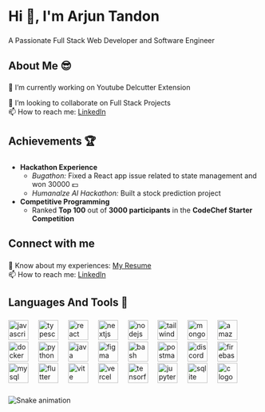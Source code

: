 <h1 align="left">Hi 👋, I'm Arjun Tandon</h1>

###

<p align="left">A Passionate Full Stack Web Developer and Software Engineer</p>

###

<h2 align="left">About Me 😎</h2>

###

<p align="left">
🔭 I’m currently working on Youtube Delcutter Extension<br>



👯 I’m looking to collaborate on Full Stack Projects<br>
📫 How to reach me: <a href="https://www.linkedin.com/in/arjun-tandon-93b775229/">LinkedIn</a>
</p>


###
<h2>Achievements 🏆</h2>

###
- <strong>Hackathon Experience</strong><br>
  - <em>Bugathon:</em> Fixed a React app issue related to state management and won 30000 💵 <br>
  - <em>Humanalze AI Hackathon:</em> Built a stock prediction project<br>
- <strong>Competitive Programming</strong><br>
  - Ranked <strong>Top 100</strong> out of <strong>3000 participants</strong> in the <strong>CodeChef Starter Competition</strong>
</p>

###

<h2 align="left">Connect with me</h2>

###

<p align="left">
📄 Know about my experiences: <a href="https://drive.google.com/file/d/1kzGMk1YcR7xo3sKxhvKySfTm_4xuQfUK/view?usp=drive_link">My Resume</a><br>
📫 How to reach me: <a href="https://www.linkedin.com/in/arjun-tandon-93b775229/">LinkedIn</a>
</p>

###

<h2 align="left">Languages And Tools 😤</h2>

###

<div align="left">
  <img src="https://cdn.jsdelivr.net/gh/devicons/devicon/icons/javascript/javascript-original.svg" height="40" alt="javascript logo"  />
  <img width="12" />
  <img src="https://cdn.jsdelivr.net/gh/devicons/devicon/icons/typescript/typescript-original.svg" height="40" alt="typescript logo"  />
  <img width="12" />
  <img src="https://cdn.jsdelivr.net/gh/devicons/devicon/icons/react/react-original.svg" height="40" alt="react logo"  />
  <img width="12" />
  <img src="https://cdn.jsdelivr.net/gh/devicons/devicon/icons/nextjs/nextjs-original.svg" height="40" alt="nextjs logo"  />
  <img width="12" />
  <img src="https://cdn.jsdelivr.net/gh/devicons/devicon/icons/nodejs/nodejs-original.svg" height="40" alt="nodejs logo"  />
  <img width="12" />
  <img src="https://skillicons.dev/icons?i=tailwind" height="40" alt="tailwindcss logo"  />
  <img width="12" />
  <img src="https://skillicons.dev/icons?i=mongodb" height="40" alt="mongodb logo"  />
  <img width="12" />
  <img src="https://skillicons.dev/icons?i=aws" height="40" alt="amazonwebservices logo"  />
  <img width="12" />
  <img src="https://skillicons.dev/icons?i=docker" height="40" alt="docker logo"  />
  <img width="12" />
  <img src="https://skillicons.dev/icons?i=py" height="40" alt="python logo"  />
  <img width="12" />
  <img src="https://skillicons.dev/icons?i=java" height="40" alt="java logo"  />
  <img width="12" />
  <img src="https://skillicons.dev/icons?i=figma" height="40" alt="figma logo"  />
  <img width="12" />
  <img src="https://skillicons.dev/icons?i=bash" height="40" alt="bash logo"  />
  <img width="12" />
  <img src="https://skillicons.dev/icons?i=postman" height="40" alt="postman logo"  />
  <img width="12" />
  <img src="https://skillicons.dev/icons?i=discord" height="40" alt="discord logo"  />
  <img width="12" />
  <img src="https://skillicons.dev/icons?i=firebase" height="40" alt="firebase logo"  />
  <img width="12" />
  <img src="https://skillicons.dev/icons?i=mysql" height="40" alt="mysql logo"  />
  <img width="12" />
  <img src="https://skillicons.dev/icons?i=flutter" height="40" alt="flutter logo"  />
  <img width="12" />
  <img src="https://skillicons.dev/icons?i=vite" height="40" alt="vite logo"  />
  <img width="12" />
  <img src="https://skillicons.dev/icons?i=vercel" height="40" alt="vercel logo"  />
  <img width="12" />
  <img src="https://skillicons.dev/icons?i=tensorflow" height="40" alt="tensorflow logo"  />
  <img width="12" />
  <img src="https://cdn.simpleicons.org/jupyter/F37626" height="40" alt="jupyter logo"  />
  <img width="12" />
  <img src="https://cdn.simpleicons.org/sqlite/003B57" height="40" alt="sqlite logo"  />
  <img width="12" />
  <img src="https://skillicons.dev/icons?i=c" height="40" alt="c logo"  />
</div>

###

<div align="center">
</div>

###

<img src="https://raw.githubusercontent.com/truelearnerarjun/truelearnerarjun/output/snake.svg" alt="Snake animation" />

